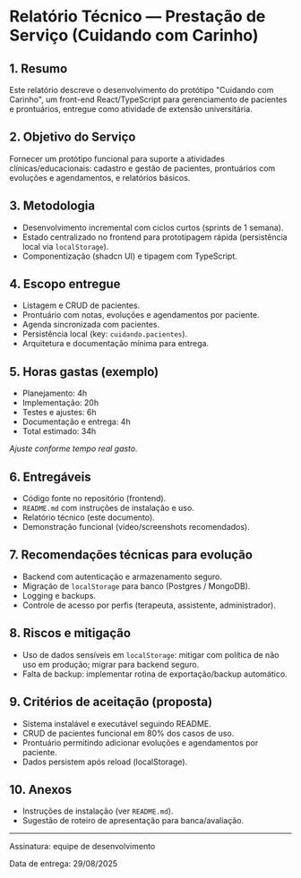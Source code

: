 # Relatório Técnico — Prestação de Serviço (Cuidando com Carinho)

## 1. Resumo
Este relatório descreve o desenvolvimento do protótipo "Cuidando com Carinho", um front-end React/TypeScript para gerenciamento de pacientes e prontuários, entregue como atividade de extensão universitária.

## 2. Objetivo do Serviço
Fornecer um protótipo funcional para suporte a atividades clínicas/educacionais: cadastro e gestão de pacientes, prontuários com evoluções e agendamentos, e relatórios básicos.

## 3. Metodologia
- Desenvolvimento incremental com ciclos curtos (sprints de 1 semana).
- Estado centralizado no frontend para prototipagem rápida (persistência local via `localStorage`).
- Componentização (shadcn UI) e tipagem com TypeScript.

## 4. Escopo entregue
- Listagem e CRUD de pacientes.
- Prontuário com notas, evoluções e agendamentos por paciente.
- Agenda sincronizada com pacientes.
- Persistência local (key: `cuidando.pacientes`).
- Arquitetura e documentação mínima para entrega.

## 5. Horas gastas (exemplo)
- Planejamento: 4h
- Implementação: 20h
- Testes e ajustes: 6h
- Documentação e entrega: 4h
- Total estimado: 34h

*Ajuste conforme tempo real gasto.*

## 6. Entregáveis
- Código fonte no repositório (frontend).
- `README.md` com instruções de instalação e uso.
- Relatório técnico (este documento).
- Demonstração funcional (vídeo/screenshots recomendados).

## 7. Recomendações técnicas para evolução
- Backend com autenticação e armazenamento seguro.
- Migração de `localStorage` para banco (Postgres / MongoDB).
- Logging e backups.
- Controle de acesso por perfis (terapeuta, assistente, administrador).

## 8. Riscos e mitigação
- Uso de dados sensíveis em `localStorage`: mitigar com política de não uso em produção; migrar para backend seguro.
- Falta de backup: implementar rotina de exportação/backup automático.

## 9. Critérios de aceitação (proposta)
- Sistema instalável e executável seguindo README.
- CRUD de pacientes funcional em 80% dos casos de uso.
- Prontuário permitindo adicionar evoluções e agendamentos por paciente.
- Dados persistem após reload (localStorage).

## 10. Anexos
- Instruções de instalação (ver `README.md`).
- Sugestão de roteiro de apresentação para banca/avaliação.

---

Assinatura: equipe de desenvolvimento

Data de entrega: 29/08/2025
